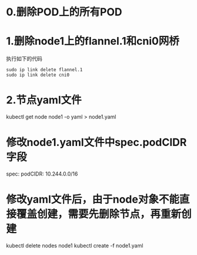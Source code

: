 # 0.删除POD上的所有POD
# 1.删除node1上的flannel.1和cni0网桥
执行如下的代码
```
sudo ip link delete flannel.1
sudo ip link delete cni0
```

# 2.节点yaml文件
kubectl get node node1 -o yaml > node1.yaml
# 修改node1.yaml文件中spec.podCIDR字段
spec:
  podCIDR: 10.244.0.0/16
  
# 修改yaml文件后，由于node对象不能直接覆盖创建，需要先删除节点，再重新创建
kubectl delete nodes  node1
kubectl create -f node1.yaml
